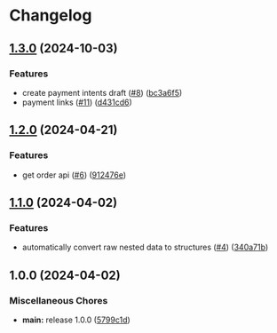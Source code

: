 # Changelog

## [1.3.0](https://github.com/makstech/montonio-php-sdk/compare/v1.2.0...v1.3.0) (2024-10-03)


### Features

* create payment intents draft ([#8](https://github.com/makstech/montonio-php-sdk/issues/8)) ([bc3a6f5](https://github.com/makstech/montonio-php-sdk/commit/bc3a6f54cd1a13d13cbb1456ebc7a2d73d70a319))
* payment links ([#11](https://github.com/makstech/montonio-php-sdk/issues/11)) ([d431cd6](https://github.com/makstech/montonio-php-sdk/commit/d431cd6823f9f5dece353eb7e7a8eb90e93a0f33))

## [1.2.0](https://github.com/makstech/montonio-php-sdk/compare/v1.1.0...v1.2.0) (2024-04-21)


### Features

* get order api ([#6](https://github.com/makstech/montonio-php-sdk/issues/6)) ([912476e](https://github.com/makstech/montonio-php-sdk/commit/912476e7fdafaa1924d32b5f6195e263fd9aa7b0))

## [1.1.0](https://github.com/makstech/montonio-php-sdk/compare/v1.0.0...v1.1.0) (2024-04-02)


### Features

* automatically convert raw nested data to structures ([#4](https://github.com/makstech/montonio-php-sdk/issues/4)) ([340a71b](https://github.com/makstech/montonio-php-sdk/commit/340a71bf0ea0fe425fee041a940da49fe1fee168))

## 1.0.0 (2024-04-02)


### Miscellaneous Chores

* **main:** release 1.0.0 ([5799c1d](https://github.com/makstech/montonio-php-sdk/commit/5799c1d2c7f61955271f87e8aa026f241c43238a))
